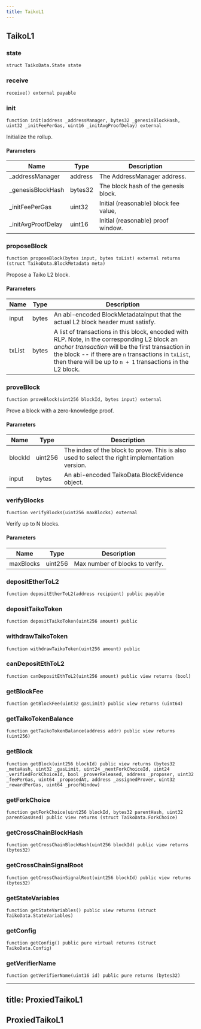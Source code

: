 ```yaml
---
title: TaikoL1
---
```


## TaikoL1

### state

```solidity
struct TaikoData.State state
```

### receive

```solidity
receive() external payable
```

### init

```solidity
function init(address _addressManager, bytes32 _genesisBlockHash, uint32 _initFeePerGas, uint16 _initAvgProofDelay) external
```

Initialize the rollup.

#### Parameters

| Name                | Type    | Description                           |
| ------------------- | ------- | ------------------------------------- |
| \_addressManager    | address | The AddressManager address.           |
| \_genesisBlockHash  | bytes32 | The block hash of the genesis block.  |
| \_initFeePerGas     | uint32  | Initial (reasonable) block fee value, |
| \_initAvgProofDelay | uint16  | Initial (reasonable) proof window.    |

### proposeBlock

```solidity
function proposeBlock(bytes input, bytes txList) external returns (struct TaikoData.BlockMetadata meta)
```

Propose a Taiko L2 block.

#### Parameters

| Name   | Type  | Description                                                                                                                                                                                                                                                                 |
| ------ | ----- | --------------------------------------------------------------------------------------------------------------------------------------------------------------------------------------------------------------------------------------------------------------------------- |
| input  | bytes | An abi-encoded BlockMetadataInput that the actual L2 block header must satisfy.                                                                                                                                                                                             |
| txList | bytes | A list of transactions in this block, encoded with RLP. Note, in the corresponding L2 block an _anchor transaction_ will be the first transaction in the block -- if there are `n` transactions in `txList`, then there will be up to `n + 1` transactions in the L2 block. |

### proveBlock

```solidity
function proveBlock(uint256 blockId, bytes input) external
```

Prove a block with a zero-knowledge proof.

#### Parameters

| Name    | Type    | Description                                                                                    |
| ------- | ------- | ---------------------------------------------------------------------------------------------- |
| blockId | uint256 | The index of the block to prove. This is also used to select the right implementation version. |
| input   | bytes   | An abi-encoded TaikoData.BlockEvidence object.                                                 |

### verifyBlocks

```solidity
function verifyBlocks(uint256 maxBlocks) external
```

Verify up to N blocks.

#### Parameters

| Name      | Type    | Description                     |
| --------- | ------- | ------------------------------- |
| maxBlocks | uint256 | Max number of blocks to verify. |

### depositEtherToL2

```solidity
function depositEtherToL2(address recipient) public payable
```

### depositTaikoToken

```solidity
function depositTaikoToken(uint256 amount) public
```

### withdrawTaikoToken

```solidity
function withdrawTaikoToken(uint256 amount) public
```

### canDepositEthToL2

```solidity
function canDepositEthToL2(uint256 amount) public view returns (bool)
```

### getBlockFee

```solidity
function getBlockFee(uint32 gasLimit) public view returns (uint64)
```

### getTaikoTokenBalance

```solidity
function getTaikoTokenBalance(address addr) public view returns (uint256)
```

### getBlock

```solidity
function getBlock(uint256 blockId) public view returns (bytes32 _metaHash, uint32 _gasLimit, uint24 _nextForkChoiceId, uint24 _verifiedForkChoiceId, bool _proverReleased, address _proposer, uint32 _feePerGas, uint64 _proposedAt, address _assignedProver, uint32 _rewardPerGas, uint64 _proofWindow)
```

### getForkChoice

```solidity
function getForkChoice(uint256 blockId, bytes32 parentHash, uint32 parentGasUsed) public view returns (struct TaikoData.ForkChoice)
```

### getCrossChainBlockHash

```solidity
function getCrossChainBlockHash(uint256 blockId) public view returns (bytes32)
```

### getCrossChainSignalRoot

```solidity
function getCrossChainSignalRoot(uint256 blockId) public view returns (bytes32)
```

### getStateVariables

```solidity
function getStateVariables() public view returns (struct TaikoData.StateVariables)
```

### getConfig

```solidity
function getConfig() public pure virtual returns (struct TaikoData.Config)
```

### getVerifierName

```solidity
function getVerifierName(uint16 id) public pure returns (bytes32)
```

---

## title: ProxiedTaikoL1

## ProxiedTaikoL1
